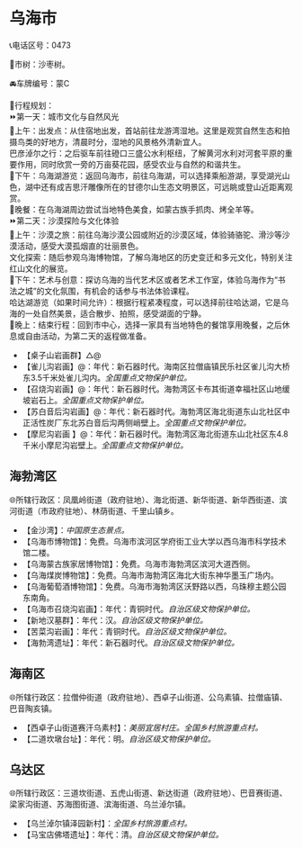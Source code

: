 # 乌海市  
📞电话区号：0473  

🌳市树：沙枣树。  

🚘车牌编号：蒙C  

🧭行程规划：  
⏩第一天：城市文化与自然风光  
🔸上午：出发点：从住宿地出发，首站前往龙游湾湿地。这里是观赏自然生态和拍摄鸟类的好地方，清晨时分，湿地的风景格外清新宜人。  
巴彦淖尔之行：之后驱车前往磴口三盛公水利枢纽，了解黄河水利对河套平原的重要作用，同时欣赏一旁的万亩葵花园，感受农业与自然的和谐共生。  
🔸下午：乌海湖游览：返回乌海市，前往乌海湖，可以选择乘船游湖，享受湖光山色，湖中还有成吉思汗雕像所在的甘德尔山生态文明景区，可远眺或登山近距离观赏。  
🔸晚餐：在乌海湖周边尝试当地特色美食，如蒙古族手抓肉、烤全羊等。  
⏩第二天：沙漠探险与文化体验  
🔸上午：沙漠之旅：前往乌海沙漠公园或附近的沙漠区域，体验骑骆驼、滑沙等沙漠活动，感受大漠孤烟直的壮丽景色。  
文化探索：随后参观乌海博物馆，了解乌海地区的历史变迁和多元文化，特别关注红山文化的展览。  
🔸下午：艺术与创意：探访乌海的当代艺术区或者艺术工作室，体验乌海作为“书法之城”的文化氛围，有机会的话参与书法体验课程。  
哈达湖游览（如果时间允许）：根据行程紧凑程度，可以选择前往哈达湖，它是乌海的一处自然美景，适合散步、拍照，感受湖面的宁静。  
🔸晚上：结束行程：回到市中心，选择一家具有当地特色的餐馆享用晚餐，之后休息或自由活动，为第二天的返程做准备。  

* 【桌子山岩画群】△@  
* 【雀儿沟岩画】@：年代：新石器时代。海南区拉僧庙镇民乐社区雀儿沟大桥东3.5千米处雀儿沟内。*全国重点文物保护单位。*  
* 【召烧沟岩画】@：年代：新石器时代。海勃湾区卡布其街道幸福社区山地缓坡岩石上。*全国重点文物保护单位。*  
* 【苏白音后沟岩画】@：年代：新石器时代。海勃湾区海北街道东山北社区中正活性炭厂东北苏白音后沟两侧峭壁上。*全国重点文物保护单位。*  
* 【摩尼沟岩画 】@：年代：新石器时代。海勃湾区海北街道东山北社区东4.8千米小摩尼沟岩壁上。*全国重点文物保护单位。*  

## 海勃湾区  
🌐所辖行政区：凤凰岭街道（政府驻地）、海北街道、新华街道、新华西街道、滨河街道（市政府驻地）、林荫街道、千里山镇乡。  

* 【金沙湾】：*中国原生态景点。*  
* 【乌海市博物馆】：免费。乌海市滨河区学府街工业大学以西乌海市科学技术馆二楼。  
* 【乌海蒙古族家居博物馆】：免费。乌海市海勃湾区滨河大道西侧。  
* 【乌海煤炭博物馆】：免费。乌海市海勃湾区海北大街东神华墨玉广场内。  
* 【乌海葡萄酒博物馆】：免费。乌海市海勃湾区沃野路以西，乌珠穆主题公园东南角。  
* 【乌海市召烧沟岩画】：年代：青铜时代。*自治区级文物保护单位。*  
* 【新地汉墓群】：年代：汉。*自治区级文物保护单位。*  
* 【苦菜沟岩画】：年代：青铜时代。*自治区级文物保护单位。*  
* 【海勃湾遗址】：年代：新石器时代。*自治区级文物保护单位。*  

## 海南区  
🌐所辖行政区：拉僧仲街道（政府驻地）、西卓子山街道、公乌素镇、拉僧庙镇、巴音陶亥镇。  

* 【西卓子山街道赛汗乌素村】：*美丽宜居村庄。全国乡村旅游重点村。*  
* 【二道坎墩台址】：年代：明。*自治区级文物保护单位。*  

## 乌达区  
🌐所辖行政区：三道坎街道、五虎山街道、新达街道（政府驻地）、巴音赛街道、梁家沟街道、苏海图街道、滨海街道、乌兰淖尔镇。  

* 【乌兰淖尔镇泽园新村】：*全国乡村旅游重点村。*  
* 【马宝店佛塔遗址】：年代：清。*自治区级文物保护单位。*  